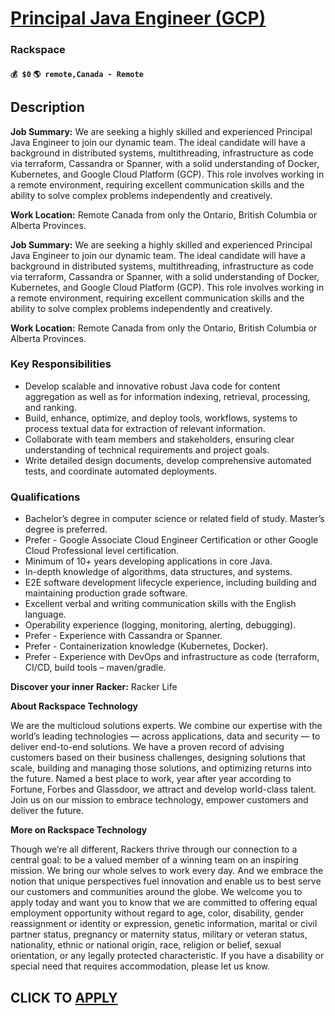 # [Principal Java Engineer (GCP)](https://www.remotewlb.com/apply/principal-java-engineer-gcp)  
### Rackspace  
#### `💰 $0` `🌎 remote,Canada - Remote`  

## Description

 **Job Summary:** We are seeking a highly skilled and experienced Principal Java Engineer to join our dynamic team. The ideal candidate will have a background in distributed systems, multithreading, infrastructure as code via terraform, Cassandra or Spanner, with a solid understanding of Docker, Kubernetes, and Google Cloud Platform (GCP). This role involves working in a remote environment, requiring excellent communication skills and the ability to solve complex problems independently and creatively.

  

**Work Location:** Remote Canada from only the Ontario, British Columbia or Alberta Provinces.

  

 **Job Summary:** We are seeking a highly skilled and experienced Principal Java Engineer to join our dynamic team. The ideal candidate will have a background in distributed systems, multithreading, infrastructure as code via terraform, Cassandra or Spanner, with a solid understanding of Docker, Kubernetes, and Google Cloud Platform (GCP). This role involves working in a remote environment, requiring excellent communication skills and the ability to solve complex problems independently and creatively.

  

**Work Location:** Remote Canada from only the Ontario, British Columbia or Alberta Provinces.

  

### Key Responsibilities

* Develop scalable and innovative robust Java code for content aggregation as well as for information indexing, retrieval, processing, and ranking. 
* Build, enhance, optimize, and deploy tools, workflows, systems to process textual data for extraction of relevant information.
* Collaborate with team members and stakeholders, ensuring clear understanding of technical requirements and project goals. 
* Write detailed design documents, develop comprehensive automated tests, and coordinate automated deployments.

  

### Qualifications

* Bachelor’s degree in computer science or related field of study. Master’s degree is preferred. 
* Prefer - Google Associate Cloud Engineer Certification or other Google Cloud Professional level certification.
* Minimum of 10+ years developing applications in core Java.
* In-depth knowledge of algorithms, data structures, and systems.
* E2E software development lifecycle experience, including building and maintaining production grade software.
* Excellent verbal and writing communication skills with the English language. 
* Operability experience (logging, monitoring, alerting, debugging). 
* Prefer - Experience with Cassandra or Spanner.
* Prefer - Containerization knowledge (Kubernetes, Docker).
* Prefer - Experience with DevOps and infrastructure as code (terraform, CI/CD, build tools – maven/gradle.

  

 **Discover your inner Racker:** Racker Life

  

  

 **About Rackspace Technology**

We are the multicloud solutions experts. We combine our expertise with the world’s leading technologies — across applications, data and security — to deliver end-to-end solutions. We have a proven record of advising customers based on their business challenges, designing solutions that scale, building and managing those solutions, and optimizing returns into the future. Named a best place to work, year after year according to Fortune, Forbes and Glassdoor, we attract and develop world-class talent. Join us on our mission to embrace technology, empower customers and deliver the future.

**More on Rackspace Technology**

Though we’re all different, Rackers thrive through our connection to a central goal: to be a valued member of a winning team on an inspiring mission. We bring our whole selves to work every day. And we embrace the notion that unique perspectives fuel innovation and enable us to best serve our customers and communities around the globe. We welcome you to apply today and want you to know that we are committed to offering equal employment opportunity without regard to age, color, disability, gender reassignment or identity or expression, genetic information, marital or civil partner status, pregnancy or maternity status, military or veteran status, nationality, ethnic or national origin, race, religion or belief, sexual orientation, or any legally protected characteristic. If you have a disability or special need that requires accommodation, please let us know.

  
## CLICK TO [APPLY](https://www.remotewlb.com/apply/principal-java-engineer-gcp)

